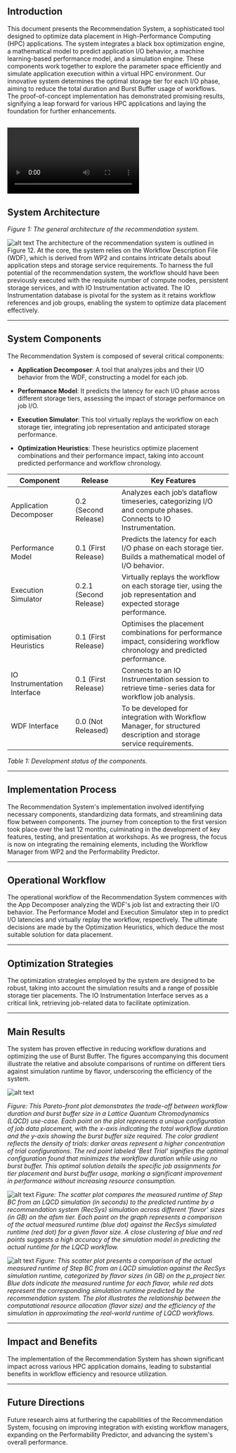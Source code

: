 ## Introduction

This document presents the Recommendation System, a sophisticated tool designed to optimize data placement in High-Performance Computing (HPC) applications. The system integrates a black box optimization engine, a mathematical model to predict application I/O behavior, a machine learning-based performance model, and a simulation engine. These components work together to explore the parameter space efficiently and simulate application execution within a virtual HPC environment. Our innovative system determines the optimal storage tier for each I/O phase, aiming to reduce the total duration and Burst Buffer usage of workflows. The proof-of-concept implementation has demonstrated promising results, signifying a leap forward for various HPC applications and laying the foundation for further enhancements.

<video controls src="demo/recsys_demo.mp4" title="Title"></video>
---

## System Architecture


*Figure 1: The general architecture of the recommendation system.*

![alt text](demo/RECSYS_D3.2_general_diagram_2.png)
The architecture of the recommendation system is outlined in Figure 12. At the core, the system relies on the Workflow Description File (WDF), which is derived from WP2 and contains intricate details about application steps and storage service requirements. To harness the full potential of the recommendation system, the workflow should have been previously executed with the requisite number of compute nodes, persistent storage services, and with IO Instrumentation activated. The IO Instrumentation database is pivotal for the system as it retains workflow references and job groups, enabling the system to optimize data placement effectively.

---

## System Components

The Recommendation System is composed of several critical components:

- **Application Decomposer**: A tool that analyzes jobs and their I/O behavior from the WDF, constructing a model for each job.

- **Performance Model**: It predicts the latency for each I/O phase across different storage tiers, assessing the impact of storage performance on job I/O.

- **Execution Simulator**: This tool virtually replays the workflow on each storage tier, integrating job representation and anticipated storage performance.

- **Optimization Heuristics**: These heuristics optimize placement combinations and their performance impact, taking into account predicted performance and workflow chronology.

| Component               | Release               | Key Features                                                                                                  |
|-------------------------|-----------------------|---------------------------------------------------------------------------------------------------------------|
| Application Decomposer  | 0.2 (Second Release)  | Analyzes each job’s dataflow timeseries, categorizing I/O and compute phases. Connects to IO Instrumentation.  |
| Performance Model       | 0.1 (First Release)   | Predicts the latency for each I/O phase on each storage tier. Builds a mathematical model of I/O behavior.     |
| Execution Simulator     | 0.2.1 (Second Release)| Virtually replays the workflow on each storage tier, using the job representation and expected storage performance.|
| optimisation Heuristics | 0.1 (First Release)   | Optimises the placement combinations for performance impact, considering workflow chronology and predicted performance. |
| IO Instrumentation Interface | 0.1 (First Release)   | Connects to an IO Instrumentation session to retrieve time-series data for workflow job analysis.                |
| WDF Interface           | 0.0 (Not Released)    | To be developed for integration with Workflow Manager, for structured description and storage service requirements. |


*Table 1: Development status of the components.*

---

## Implementation Process

The Recommendation System's implementation involved identifying necessary components, standardizing data formats, and streamlining data flow between components. The journey from conception to the first version took place over the last 12 months, culminating in the development of key features, testing, and presentation at workshops. As we progress, the focus is now on integrating the remaining elements, including the Workflow Manager from WP2 and the Performability Predictor.

---

## Operational Workflow

The operational workflow of the Recommendation System commences with the App Decomposer analyzing the WDF's job list and extracting their I/O behavior. The Performance Model and Execution Simulator step in to predict I/O latencies and virtually replay the workflow, respectively. The ultimate decisions are made by the Optimization Heuristics, which deduce the most suitable solution for data placement.

---

## Optimization Strategies

The optimization strategies employed by the system are designed to be robust, taking into account the simulation results and a range of possible storage tier placements. The IO Instrumentation Interface serves as a critical link, retrieving job-related data to facilitate optimization.

---

## Main Results

The system has proven effective in reducing workflow durations and optimizing the use of Burst Buffer. The figures accompanying this document illustrate the relative and absolute comparisons of runtime on different tiers against simulation runtime by flavor, underscoring the efficiency of the system.

![alt text](demo/RECSYS_D3.3_LQCD_Pareto_solution.png)

*Figure: This Pareto-front plot demonstrates the trade-off between workflow duration and burst buffer size in a Lattice Quantum Chromodynamics (LQCD) use-case. Each point on the plot represents a unique configuration of job data placement, with the x-axis indicating the total workflow duration and the y-axis showing the burst buffer size required. The color gradient reflects the density of trials: darker areas represent a higher concentration of trial configurations. The red point labeled 'Best Trial' signifies the optimal configuration found that minimizes the workflow duration while using no burst buffer. This optimal solution details the specific job assignments for tier placement and burst buffer usage, marking a significant improvement in performance without increasing resource consumption.*

![alt text](demo/afsm-relative.png)
*Figure: The scatter plot compares the measured runtime of Step BC from an LQCD simulation (in seconds) to the predicted runtime by a recommendation system (RecSys) simulation across different 'flavor' sizes (in GB) on the afsm tier. Each point on the graph represents a comparison of the actual measured runtime (blue dot) against the RecSys simulated runtime (red dot) for a given flavor size. A close clustering of blue and red points suggests a high accuracy of the simulation model in predicting the actual runtime for the LQCD workflow.*


![alt text](demo/p_project-relative.png)
*Figure: This scatter plot presents a comparison of the actual measured runtime of Step BC from an LQCD simulation against the RecSys simulation runtime, categorized by flavor sizes (in GB) on the p_project tier. Blue dots indicate the measured runtime for each flavor, while red dots represent the corresponding simulation runtime predicted by the recommendation system. The plot illustrates the relationship between the computational resource allocation (flavor size) and the efficiency of the simulation in approximating the real-world runtime of LQCD workflows.*

---

## Impact and Benefits

The implementation of the Recommendation System has shown significant impact across various HPC application domains, leading to substantial benefits in workflow efficiency and resource utilization.

---

## Future Directions

Future research aims at furthering the capabilities of the Recommendation System, focusing on improving integration with existing workflow managers, expanding on the Performability Predictor, and advancing the system's overall performance.

